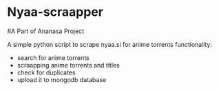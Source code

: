 # Nyaa-scraapper

#A Part of Ananasa Project


A simple python script to scrape nyaa.si for anime torrents
functionality:
- search for anime torrents
- scraapping anime torrents and titles
- check for duplicates
- upload it to mongodb database

